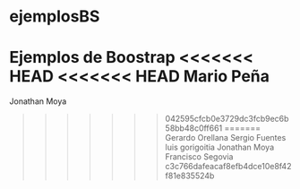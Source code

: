 # ejemplosBS
Ejemplos de Boostrap
<<<<<<< HEAD
<<<<<<< HEAD
Mario Peña
=======
Jonathan Moya
>>>>>>> 042595cfcb0e3729dc3fcb9ec6b58bb48c0ff661
=======
Gerardo Orellana
Sergio Fuentes
luis gorigoitia
Jonathan Moya
Francisco Segovia
>>>>>>> c3c766dafeacaf8efb4dce10e8f42f81e835524b
